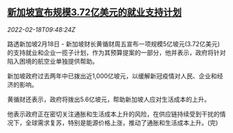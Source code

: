 <!--1645178463000-->
[新加坡宣布规模3.72亿美元的就业支持计划](https://cn.reuters.com/article/singapore-job-market-stimulating-plan-02-idCNKBS2KN0W6)
------

<div><i>2022-02-18T09:48:24Z</i></div><p>路透新加坡2月18日 - 新加坡财长黄循财周五宣布一项规模5亿坡元(3.72亿美元)的支持就业和企业一揽子计划，作为其预算提案的一部分，他并表示，政府将针对陷入困境的航空业单独提供帮助。</p><p>新加坡政府过去两年中已拨出近1,000亿坡元，以缓解新冠疫情对人民、企业和经济的影响。</p><p>黄循财还表示，政府将拨出5.6亿坡元，帮助新加坡人应对生活成本的上升。</p><p>他表示政府正在密切关注通胀和生活成本上升的风险，在供应链持续受到干扰的情况下，全球需求复苏，特别是能源价格上涨，推动了通胀和生活成本上升。(完)</p>
